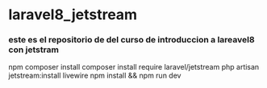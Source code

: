 # laravel8_jetstream


### este es el repositorio de del curso de introduccion a lareavel8 con jetstram


npm composer install
composer install require laravel/jetstream
php artisan jetstream:install livewire
npm install && npm run dev